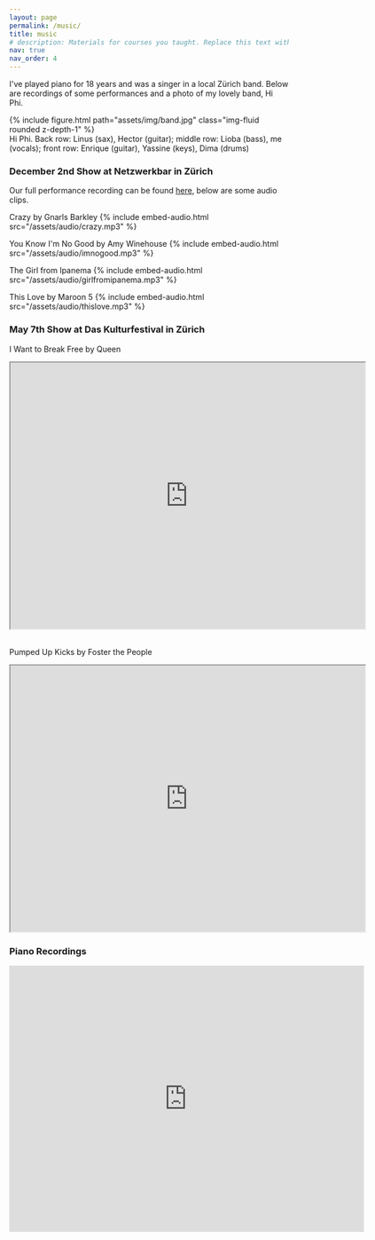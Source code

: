 ```yaml
---
layout: page
permalink: /music/
title: music
# description: Materials for courses you taught. Replace this text with your description.
nav: true
nav_order: 4
---
```


I've played piano for 18 years and was a singer in a local Zürich band. Below are recordings of some performances and a photo of my lovely band, Hi Phi.

<div class="row mt-3">
    <div class="col-sm mt-3 mt-md-0">
        {% include figure.html path="assets/img/band.jpg" class="img-fluid rounded z-depth-1" %}
    </div>
</div>
<div class="caption">
    Hi Phi. Back row: Linus (sax), Hector (guitar); middle row: Lioba (bass), me (vocals); front row: Enrique (guitar), Yassine (keys), Dima (drums)
</div>

### December 2nd Show at Netzwerkbar in Zürich

Our full performance recording can be found <a href='https://drive.google.com/file/d/1nEHh97I_6i-IhXay-hxe-NCrW2q2Ie2d/view?usp=share_link'>here</a>, below are some audio clips. 


Crazy by Gnarls Barkley
{% include embed-audio.html src="/assets/audio/crazy.mp3" %}
<br/>

You Know I'm No Good by Amy Winehouse
{% include embed-audio.html src="/assets/audio/imnogood.mp3" %}
<br/>

The Girl from Ipanema
{% include embed-audio.html src="/assets/audio/girlfromipanema.mp3" %}
<br/>

This Love by Maroon 5
{% include embed-audio.html src="/assets/audio/thislove.mp3" %}
<br/>

### May 7th Show at Das Kulturfestival in Zürich

I Want to Break Free by Queen
<iframe src="https://drive.google.com/file/d/1XIr8MXF7wYhDgJaktMDVze0pYmi4gDgQ/preview" width="640" height="480" allow="autoplay"></iframe>

<br/>
<br/>

Pumped Up Kicks by Foster the People
<iframe src="https://drive.google.com/file/d/1-njiBuJzEVaQdqXKRgDi4qrNMf5slYgt/preview" width="640" height="480" allow="autoplay"></iframe>

<br/> 

###  Piano Recordings

<iframe width="640" height="480" src="https://www.youtube.com/embed/OLcH1IWrdrQ" frameborder="0" allowfullscreen></iframe>

<!-- <iframe width="640" height="480" src="https://www.youtube.com/embed/mlY3MoE-vRE" frameborder="0" allowfullscreen></iframe>

 -->
